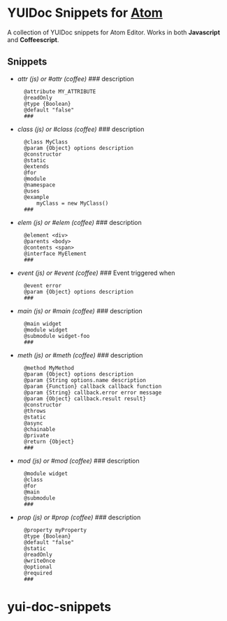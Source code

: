 # YUIDoc Snippets for [Atom](http://atom.io)

A collection of YUIDoc snippets for Atom Editor. Works in both **Javascript** and **Coffeescript**.

## Snippets


- *attr (js) or #attr (coffee)
		###*
		description
		
		@attribute MY_ATTRIBUTE
		@readOnly
		@type {Boolean}
		@default "false"
		###

- *class (js) or #class (coffee)
		###*
		description
		
		@class MyClass
		@param {Object} options description
		@constructor
		@static
		@extends
		@for
		@module
		@namespace
		@uses
		@example
			myClass = new MyClass()
		###

- *elem (js) or #elem (coffee)
		###*
		description
		
		@element <div>
		@parents <body>
		@contents <span>
		@interface MyElement
		###

- *event (js) or #event (coffee)
		###*
		Event triggered when 
		
		@event error
		@param {Object} options description
		###

- *main (js) or #main (coffee)
		###*
		description
		
		@main widget
		@module widget
		@submodule widget-foo
		###

- *meth (js) or #meth (coffee)
		###*
		description
		
		@method MyMethod
		@param {Object} options description
		@param {String options.name description
		@param {Function} callback callback function
		@param {String} callback.error error message
		@param {Object} callback.result result}
		@constructor
		@throws
		@static
		@async
		@chainable
		@private
		@return {Object}
		###

- *mod (js) or #mod (coffee)
		###*
		description
		
		@module widget
		@class
		@for
		@main
		@submodule
		###

- *prop (js) or #prop (coffee)
		###*
		description
		
		@property myProperty
		@type {Boolean}
		@default "false"
		@static
		@readOnly
		@writeOnce
		@optional
		@required
		###
# yui-doc-snippets
